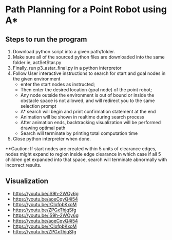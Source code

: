 # Path Planning for a Point Robot using A*

## Steps to run the program
1. Download python script into a given path/folder.
2. Make sure all of the sourced python files are downloaded into the same folder ie, actSetStar.py
3. Finally, run p3_astar_final.py in a python interpretor
4. Follow User interactive instructions to search for start and goal nodes in the given environment
    - enter the start nodes as instructed; 
    - Then enter the desired location (goal node) of the point robot;
    - Any node outside the environment is out of bound or inside the obstacle space is
      not allowed, and will redirect you to the same selection prompt
    - A* search will begin and print confirmation statement at the end
    - Animation will be shown in realtime during search process
    - After animation ends, backtracking visualization will be performed drawing optimal path
    - Search will terminate by printing total computation time
5. Close python interpreter when done.

**Caution: If start nodes are created within 5 units of clearance edges, nodes might expand to
	   region inside edge clearance in which case if all 5 children get expanded into that space, 
	   search will terminate abnormally with incorrect results.

## Visualization
* https://youtu.be/iS9h-2WOy6g
* https://youtu.be/aoeCqvQ4i54
* https://youtu.be/rCIofpbKxoM
* https://youtu.be/ZPGxThjqSfg
* https://youtu.be/iS9h-2WOy6g
* https://youtu.be/aoeCqvQ4i54
* https://youtu.be/rCIofpbKxoM
* https://youtu.be/ZPGxThjqSfg
